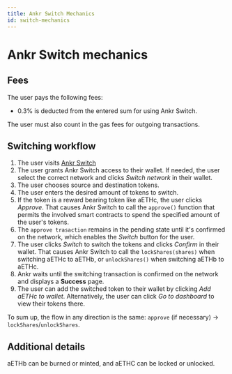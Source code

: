 ```yaml
---
title: Ankr Switch Mechanics
id: switch-mechanics
---
```


# Ankr Switch mechanics

## Fees 

The user pays the following fees:
* 0.3% is deducted from the entered sum for using Ankr Switch.

The user must also count in the gas fees for outgoing transactions.

## Switching workflow

1. The user visits [Ankr Switch](https://www.ankr.com/staking/switch/)
2. The user grants Ankr Switch access to their wallet. If needed, the user select the correct network and clicks *Switch network* in their wallet.
3. The user chooses source and destination tokens.
4. The user enters the desired amount of tokens to switch.
5. If the token is a reward bearing token like aETHc, the user clicks *Approve*. 
   That causes Ankr Switch to call the `approve()` function that permits the involved smart contracts to spend the specified amount of the user's tokens.
6. The `approve trasaction` remains in the pending state until it's confirmed on the network, which enables the *Switch* button for the user.  
7. The user clicks *Switch* to switch the tokens and clicks *Confirm* in their wallet.
   That causes Ankr Switch to call the `lockShares(shares)` when switching aETHc to aETHb, or `unlockShares()` when switching aETHb to aETHc.
8. Ankr waits until the switching transaction is confirmed on the network and displays a **Success** page.
9. The user can add the switched token to their wallet by clicking *Add aETHc to wallet*. Alternatively, the user can click *Go to dashboard* to view their tokens there.

To sum up, the flow in any direction is the same: `approve` (if necessary) -> `lockShares`/`unlockShares`.

## Additional details

aETHb can be burned or minted, and aETHC can be locked or unlocked.